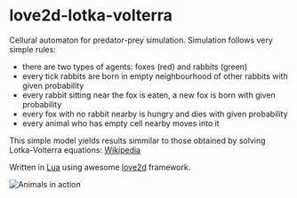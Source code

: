 # love2d-lotka-volterra
Cellural automaton for predator-prey simulation.
Simulation follows very simple rules:
  * there are two types of agents: foxes (red) and rabbits (green)
  * every tick rabbits are born in empty neighbourhood of other rabbits with given probability
  * every rabbit sitting near the fox is eaten, a new fox is born with given probability
  * every fox with no rabbit nearby is hungry and dies with given probability
  * every animal who has empty cell nearby moves into it
  
This simple model yields results simmilar to those obtained by solving Lotka-Volterra equations:
[Wikipedia](https://en.wikipedia.org/wiki/Lotka%E2%80%93Volterra_equations)

Written in [Lua](https://www.lua.org/) using awesome [love2d](https://love2d.org/) framework.

![Animals in action](https://github.com/karolBak/love2d-lotek-volterra/blob/master/screen.png)
